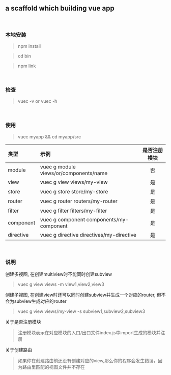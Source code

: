 ## a scaffold which building vue app

<br/>

### 本地安装

>npm install

>cd bin

>npm link

<br/>

### 检查

>vuec -v or vuec -h

<br/>

### 使用

>vuec myapp && cd myapp/src


| 类型       | 示例                                       |   是否注册模块  |
| :-------- | :------------------------------------------| :-----------: |
| module    | vuec g module views/or/components/name   |       否      |
| view      | vuec g view views/my-view                |       是      |
| store     | vuec g store store/my-store              |       是      |
| router    | vuec g router routers/my-router          |       是      |
| filter    | vuec g filter filters/my-filter          |       是      |
| component | vuec g component components/my-component |       是      |
| directive | vuec g directive directives/my-directive |       是      |

<br/>

### 说明

创建多视图, 在创建multiview时不能同时创建subview
>vuec g view views -m view1,view2,view3

创建子视图, 在创建view时还可以同时创建subview并生成一个对应的router, 但不会为subview生成对应的router
>vuec g view views/my-view -s subview1,subview2,subview3

关于是否注册模块
>注册模块表示在对应模块的入口/出口文件index.js中import生成的模块并注册

关于创建路由
>如果你在创建路由前还没有创建对应的view,那么你的程序会发生错误，因为路由里匹配的视图文件并不存在

<br/>
